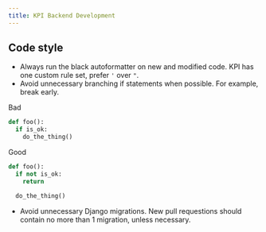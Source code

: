 ```yaml
---
title: KPI Backend Development
---
```


## Code style

- Always run the black autoformatter on new and modified code. KPI has one custom rule set, prefer `'` over `"`.
- Avoid unnecessary branching if statements when possible. For example, break early.

Bad

```python
def foo():
  if is_ok:
    do_the_thing()
```

Good

```python
def foo():
  if not is_ok:
    return

  do_the_thing()
```

- Avoid unnecessary Django migrations. New pull requestions should contain no more than 1 migration, unless necessary.
 

